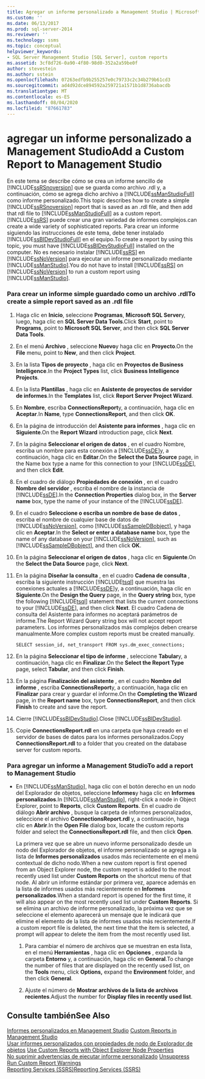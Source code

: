 ```yaml
---
title: Agregar un informe personalizado a Management Studio | Microsoft Docs
ms.custom: ''
ms.date: 06/13/2017
ms.prod: sql-server-2014
ms.reviewer: ''
ms.technology: ssms
ms.topic: conceptual
helpviewer_keywords:
- SQL Server Management Studio [SQL Server], custom reports
ms.assetid: 3cf8d726-0a90-4f80-98d0-352a2a59be0f
author: stevestein
ms.author: sstein
ms.openlocfilehash: 07263edfb9b255257e0c79733c2c34b279b61cd3
ms.sourcegitcommit: ad4d92dce894592a259721a1571b1d8736abacdb
ms.translationtype: MT
ms.contentlocale: es-ES
ms.lasthandoff: 08/04/2020
ms.locfileid: "87661783"
---
```

# <a name="add-a-custom-report-to-management-studio"></a><span data-ttu-id="c1c6d-102">agregar un informe personalizado a Management Studio</span><span class="sxs-lookup"><span data-stu-id="c1c6d-102">Add a Custom Report to Management Studio</span></span>
  <span data-ttu-id="c1c6d-103">En este tema se describe cómo se crea un informe sencillo de [!INCLUDE[ssRSnoversion](../../includes/ssrsnoversion-md.md)] que se guarda como archivo .rdl y, a continuación, cómo se agrega dicho archivo a [!INCLUDE[ssManStudioFull](../../includes/ssmanstudiofull-md.md)] como informe personalizado.</span><span class="sxs-lookup"><span data-stu-id="c1c6d-103">This topic describes how to create a simple [!INCLUDE[ssRSnoversion](../../includes/ssrsnoversion-md.md)] report that is saved as an .rdl file, and then add that rdl file to [!INCLUDE[ssManStudioFull](../../includes/ssmanstudiofull-md.md)] as a custom report.</span></span> [!INCLUDE[ssRS](../../includes/ssrs.md)] <span data-ttu-id="c1c6d-104">puede crear una gran variedad de informes complejos.</span><span class="sxs-lookup"><span data-stu-id="c1c6d-104">can create a wide variety of sophisticated reports.</span></span> <span data-ttu-id="c1c6d-105">Para crear un informe siguiendo las instrucciones de este tema, debe tener instalado [!INCLUDE[ssBIDevStudioFull](../../includes/ssbidevstudiofull-md.md)] en el equipo.</span><span class="sxs-lookup"><span data-stu-id="c1c6d-105">To create a report by using this topic, you must have [!INCLUDE[ssBIDevStudioFull](../../includes/ssbidevstudiofull-md.md)] installed on the computer.</span></span> <span data-ttu-id="c1c6d-106">No es necesario instalar [!INCLUDE[ssRS](../../includes/ssrs.md)] en [!INCLUDE[ssNoVersion](../../includes/ssnoversion-md.md)] para ejecutar un informe personalizado mediante [!INCLUDE[ssManStudio](../../includes/ssmanstudio-md.md)].</span><span class="sxs-lookup"><span data-stu-id="c1c6d-106">You do not have to install [!INCLUDE[ssRS](../../includes/ssrs.md)] on [!INCLUDE[ssNoVersion](../../includes/ssnoversion-md.md)] to run a custom report using [!INCLUDE[ssManStudio](../../includes/ssmanstudio-md.md)].</span></span>  
  
  
### <a name="to-create-a-simple-report-saved-as-an-rdl-file"></a><span data-ttu-id="c1c6d-107">Para crear un informe simple guardado como un archivo .rdl</span><span class="sxs-lookup"><span data-stu-id="c1c6d-107">To create a simple report saved as an .rdl file</span></span>  
  
1.  <span data-ttu-id="c1c6d-108">Haga clic en **Inicio**, seleccione **Programas**, **Microsoft SQL Server**y, luego, haga clic en **SQL Server Data Tools**.</span><span class="sxs-lookup"><span data-stu-id="c1c6d-108">Click **Start**, point to **Programs**, point to **Microsoft SQL Server**, and then click **SQL Server Data Tools**.</span></span>  
  
2.  <span data-ttu-id="c1c6d-109">En el menú **Archivo** , seleccione **Nuevo**y haga clic en **Proyecto**.</span><span class="sxs-lookup"><span data-stu-id="c1c6d-109">On the **File** menu, point to **New**, and then click **Project**.</span></span>  
  
3.  <span data-ttu-id="c1c6d-110">En la lista **Tipos de proyecto** , haga clic en **Proyectos de Business Intelligence**.</span><span class="sxs-lookup"><span data-stu-id="c1c6d-110">In the **Project Types** list, click **Business Intelligence Projects**.</span></span>  
  
4.  <span data-ttu-id="c1c6d-111">En la lista **Plantillas** , haga clic en **Asistente de proyectos de servidor de informes**.</span><span class="sxs-lookup"><span data-stu-id="c1c6d-111">In the **Templates** list, click **Report Server Project Wizard**.</span></span>  
  
5.  <span data-ttu-id="c1c6d-112">En **Nombre**, escriba **ConnectionsReport**y, a continuación, haga clic en **Aceptar**.</span><span class="sxs-lookup"><span data-stu-id="c1c6d-112">In **Name**, type **ConnectionsReport**, and then click **OK**.</span></span>  
  
6.  <span data-ttu-id="c1c6d-113">En la página de introducción del **Asistente para informes** , haga clic en **Siguiente**.</span><span class="sxs-lookup"><span data-stu-id="c1c6d-113">On the **Report Wizard** introduction page, click **Next**.</span></span>  
  
7.  <span data-ttu-id="c1c6d-114">En la página **Seleccionar el origen de datos** , en el cuadro Nombre, escriba un nombre para esta conexión a [!INCLUDE[ssDE](../../includes/ssde-md.md)]y, a continuación, haga clic en **Editar**.</span><span class="sxs-lookup"><span data-stu-id="c1c6d-114">On the **Select the Data Source** page, in the Name box type a name for this connection to your [!INCLUDE[ssDE](../../includes/ssde-md.md)], and then click **Edit**.</span></span>  
  
8.  <span data-ttu-id="c1c6d-115">En el cuadro de diálogo **Propiedades de conexión** , en el cuadro **Nombre del servidor** , escriba el nombre de la instancia de [!INCLUDE[ssDE](../../includes/ssde-md.md)].</span><span class="sxs-lookup"><span data-stu-id="c1c6d-115">In the **Connection Properties** dialog box, in the **Server name** box, type the name of your instance of the [!INCLUDE[ssDE](../../includes/ssde-md.md)].</span></span>  
  
9. <span data-ttu-id="c1c6d-116">En el cuadro **Seleccione o escriba un nombre de base de datos** , escriba el nombre de cualquier base de datos de [!INCLUDE[ssNoVersion](../../includes/ssnoversion-md.md)], como [!INCLUDE[ssSampleDBobject](../../includes/sssampledbobject-md.md)], y haga clic en **Aceptar**.</span><span class="sxs-lookup"><span data-stu-id="c1c6d-116">In the **Select or enter a database name** box, type the name of any database on your [!INCLUDE[ssNoVersion](../../includes/ssnoversion-md.md)], such as [!INCLUDE[ssSampleDBobject](../../includes/sssampledbobject-md.md)], and then click **OK**.</span></span>  
  
10. <span data-ttu-id="c1c6d-117">En la página **Seleccionar el origen de datos** , haga clic en **Siguiente**.</span><span class="sxs-lookup"><span data-stu-id="c1c6d-117">On the **Select the Data Source** page, click **Next**.</span></span>  
  
11. <span data-ttu-id="c1c6d-118">En la página **Diseñar la consulta** , en el cuadro **Cadena de consulta** , escriba la siguiente instrucción [!INCLUDE[tsql](../../includes/tsql-md.md)] que muestra las conexiones actuales a [!INCLUDE[ssDE](../../includes/ssde-md.md)]y, a continuación, haga clic en **Siguiente**.</span><span class="sxs-lookup"><span data-stu-id="c1c6d-118">On the **Design the Query** page, in the **Query string** box, type the following [!INCLUDE[tsql](../../includes/tsql-md.md)] statement that lists the current connections to your [!INCLUDE[ssDE](../../includes/ssde-md.md)], and then click **Next**.</span></span> <span data-ttu-id="c1c6d-119">El cuadro Cadena de consulta del Asistente para informes no aceptará parámetros de informe.</span><span class="sxs-lookup"><span data-stu-id="c1c6d-119">The Report Wizard Query string box will not accept report parameters.</span></span> <span data-ttu-id="c1c6d-120">Los informes personalizados más complejos deben crearse manualmente.</span><span class="sxs-lookup"><span data-stu-id="c1c6d-120">More complex custom reports must be created manually.</span></span>  
  
     `SELECT session_id, net_transport FROM sys.dm_exec_connections;`  
  
12. <span data-ttu-id="c1c6d-121">En la página **Seleccionar el tipo de informe** , seleccione **Tabular**y, a continuación, haga clic en **Finalizar**.</span><span class="sxs-lookup"><span data-stu-id="c1c6d-121">On the **Select the Report Type** page, select **Tabular**, and then click **Finish**.</span></span>  
  
13. <span data-ttu-id="c1c6d-122">En la página **Finalización del asistente** , en el cuadro **Nombre del informe** , escriba **ConnectionsReport**y, a continuación, haga clic en **Finalizar** para crear y guardar el informe.</span><span class="sxs-lookup"><span data-stu-id="c1c6d-122">On the **Completing the Wizard** page, in the **Report name** box, type **ConnectionsReport**, and then click **Finish** to create and save the report.</span></span>  
  
14. <span data-ttu-id="c1c6d-123">Cierre [!INCLUDE[ssBIDevStudio](../../includes/ssbidevstudio-md.md)].</span><span class="sxs-lookup"><span data-stu-id="c1c6d-123">Close [!INCLUDE[ssBIDevStudio](../../includes/ssbidevstudio-md.md)].</span></span>  
  
15. <span data-ttu-id="c1c6d-124">Copie **ConnectionsReport.rdl** en una carpeta que haya creado en el servidor de bases de datos para los informes personalizados.</span><span class="sxs-lookup"><span data-stu-id="c1c6d-124">Copy **ConnectionsReport.rdl** to a folder that you created on the database server for custom reports.</span></span>  
  
### <a name="to-add-a-report-to-management-studio"></a><span data-ttu-id="c1c6d-125">Para agregar un informe a Management Studio</span><span class="sxs-lookup"><span data-stu-id="c1c6d-125">To add a report to Management Studio</span></span>  
  
-   <span data-ttu-id="c1c6d-126">En [!INCLUDE[ssManStudio](../../includes/ssmanstudio-md.md)], haga clic con el botón derecho en un nodo del Explorador de objetos, seleccione **Informes**y haga clic en **Informes personalizados**.</span><span class="sxs-lookup"><span data-stu-id="c1c6d-126">In [!INCLUDE[ssManStudio](../../includes/ssmanstudio-md.md)], right-click a node in Object Explorer, point to **Reports**, click **Custom Reports**.</span></span> <span data-ttu-id="c1c6d-127">En el cuadro de diálogo **Abrir archivo** , busque la carpeta de informes personalizados, seleccione el archivo **ConnectionsReport.rdl** y, a continuación, haga clic en **Abrir**.</span><span class="sxs-lookup"><span data-stu-id="c1c6d-127">In the **Open File** dialog box, locate the custom reports folder and select the **ConnectionsReport.rdl** file, and then click **Open**.</span></span>  
  
     <span data-ttu-id="c1c6d-128">La primera vez que se abre un nuevo informe personalizado desde un nodo del Explorador de objetos, el informe personalizado se agrega a la lista de **Informes personalizados** usados más recientemente en el menú contextual de dicho nodo.</span><span class="sxs-lookup"><span data-stu-id="c1c6d-128">When a new custom report is first opened from an Object Explorer node, the custom report is added to the most recently used list under **Custom Reports** on the shortcut menu of that node.</span></span> <span data-ttu-id="c1c6d-129">Al abrir un informe estándar por primera vez, aparece además en la lista de informes usados más recientemente en **Informes personalizados**.</span><span class="sxs-lookup"><span data-stu-id="c1c6d-129">When a standard report is opened for the first time, it will also appear on the most recently used list under **Custom Reports**.</span></span> <span data-ttu-id="c1c6d-130">Si se elimina un archivo de informe personalizado, la próxima vez que se seleccione el elemento aparecerá un mensaje que le indicará que elimine el elemento de la lista de informes usados más recientemente.</span><span class="sxs-lookup"><span data-stu-id="c1c6d-130">If a custom report file is deleted, the next time that the item is selected, a prompt will appear to delete the item from the most recently used list.</span></span>  
  
    1.  <span data-ttu-id="c1c6d-131">Para cambiar el número de archivos que se muestran en esta lista, en el menú **Herramientas** , haga clic en **Opciones** , expanda la carpeta **Entorno** y, a continuación, haga clic en **General**.</span><span class="sxs-lookup"><span data-stu-id="c1c6d-131">To change the number of files that are displayed on the recently used list, on the **Tools** menu, click **Options,** expand the **Environment** folder, and then click **General**.</span></span>  
  
    2.  <span data-ttu-id="c1c6d-132">Ajuste el número de **Mostrar archivos de la lista de archivos recientes**.</span><span class="sxs-lookup"><span data-stu-id="c1c6d-132">Adjust the number for **Display files in recently used list**.</span></span>  
  
## <a name="see-also"></a><span data-ttu-id="c1c6d-133">Consulte también</span><span class="sxs-lookup"><span data-stu-id="c1c6d-133">See Also</span></span>  
 <span data-ttu-id="c1c6d-134">[Informes personalizados en Management Studio](custom-reports-in-management-studio.md) </span><span class="sxs-lookup"><span data-stu-id="c1c6d-134">[Custom Reports in Management Studio](custom-reports-in-management-studio.md) </span></span>  
 <span data-ttu-id="c1c6d-135">[Usar informes personalizados con propiedades de nodo de Explorador de objetos](use-custom-reports-with-object-explorer-node-properties.md) </span><span class="sxs-lookup"><span data-stu-id="c1c6d-135">[Use Custom Reports with Object Explorer Node Properties](use-custom-reports-with-object-explorer-node-properties.md) </span></span>  
 <span data-ttu-id="c1c6d-136">[No suprimir advertencias de ejecutar informe personalizado](unsuppress-run-custom-report-warnings.md) </span><span class="sxs-lookup"><span data-stu-id="c1c6d-136">[Unsuppress Run Custom Report Warnings](unsuppress-run-custom-report-warnings.md) </span></span>  
 [<span data-ttu-id="c1c6d-137">Reporting Services &#40;SSRS&#41;</span><span class="sxs-lookup"><span data-stu-id="c1c6d-137">Reporting Services &#40;SSRS&#41;</span></span>](../../reporting-services/create-deploy-and-manage-mobile-and-paginated-reports.md)  
  
  
